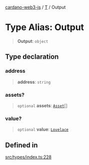 [cardano-web3-js](../../../index.md) / [T](../index.md) / Output

# Type Alias: Output

> **Output**: `object`

## Type declaration

### address

> **address**: `string`

### assets?

> `optional` **assets**: [`Asset`](Asset.md)[]

### value?

> `optional` **value**: [`Lovelace`](Lovelace.md)

## Defined in

[src/types/index.ts:228](https://github.com/xray-network/cardano-web3-js/blob/c2cd49478a527b9b57b4028f4ad7add1c4bff5b8/src/types/index.ts#L228)

